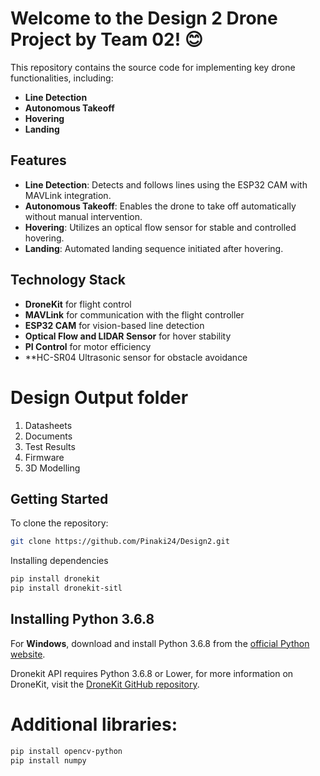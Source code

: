 # Welcome to the Design 2 Drone Project by Team 02! 😊

This repository contains the source code for implementing key drone functionalities, including:

- **Line Detection**
- **Autonomous Takeoff**
- **Hovering**
- **Landing**


## Features

- **Line Detection**: Detects and follows lines using the ESP32 CAM with MAVLink integration.
- **Autonomous Takeoff**: Enables the drone to take off automatically without manual intervention.
- **Hovering**: Utilizes an optical flow sensor for stable and controlled hovering.
- **Landing**: Automated landing sequence initiated after hovering.

## Technology Stack

- **DroneKit** for flight control
- **MAVLink** for communication with the flight controller
- **ESP32 CAM** for vision-based line detection
- **Optical Flow and LIDAR Sensor** for hover stability
- **PI Control** for motor efficiency
- **HC-SR04 Ultrasonic sensor for obstacle avoidance

# Design Output folder
1. Datasheets
2. Documents
3. Test Results
4. Firmware
5. 3D Modelling

## Getting Started

To clone the repository:

```bash
git clone https://github.com/Pinaki24/Design2.git
```
Installing dependencies
```bash
pip install dronekit
pip install dronekit-sitl
```

## Installing Python 3.6.8


For **Windows**, download and install Python 3.6.8 from the [official Python website](https://www.python.org/ftp/python/3.6.8/python-3.6.8-amd64.exe).

Dronekit API requires Python 3.6.8 or Lower,
for more information on DroneKit, visit the [DroneKit GitHub repository](https://github.com/dronekit/dronekit-python).

# Additional libraries:

```bash
pip install opencv-python
pip install numpy
```

